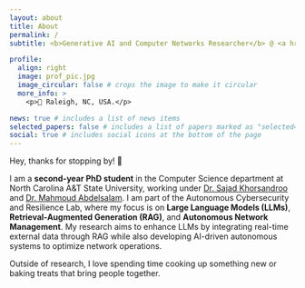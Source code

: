 ```yaml
---
layout: about
title: About
permalink: /
subtitle: <b>Generative AI and Computer Networks Researcher</b> @ <a href='https://www.ncat.edu/'>North Carolina A&T State University</a>

profile:
  align: right
  image: prof_pic.jpg
  image_circular: false # crops the image to make it circular
  more_info: >
    <p>📍 Raleigh, NC, USA.</p>

news: true # includes a list of news items
selected_papers: false # includes a list of papers marked as "selected={true}"
social: true # includes social icons at the bottom of the page
---
```


Hey, thanks for stopping by! 👋

I am a **second-year PhD student** in the Computer Science department at North Carolina A&T State University, working under <a href="https://www.linkedin.com/in/sajad-khorsandroo-77b19679/">Dr. Sajad Khorsandroo</a> and <a href="http://www.mabdelsalam.com/">Dr. Mahmoud Abdelsalam</a>. I am part of the Autonomous Cybersecurity and Resilience Lab, where my focus is on **Large Language Models (LLMs)**, **Retrieval-Augmented Generation (RAG)**, and **Autonomous Network Management**. My research aims to enhance LLMs by integrating real-time external data through RAG while also developing AI-driven autonomous systems to optimize network operations.

Outside of research, I love spending time cooking up something new or baking treats that bring people together.
